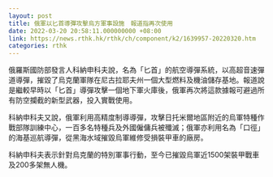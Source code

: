 ```yaml
---
layout: post
title: 俄軍以匕首導彈攻擊烏方軍事設施　報道指再次使用
date: 2022-03-20 20:58:11.000000000 +08:00
link: https://news.rthk.hk/rthk/ch/component/k2/1639957-20220320.htm
categories: rthk
---
```


俄羅斯國防部發言人科納申科夫說，名為「匕首」的航空導彈系統，以高超音速彈道導彈，摧毀了烏克蘭軍隊在尼古拉耶夫州一個大型燃料及機油儲存基地。報道說是繼較早時以「匕首」導彈攻擊一個地下軍火庫後，俄軍再次將這款據報可避過所有防空攔截的新型武器，投入實戰使用。

科納申科夫又說，俄軍利用高精度制導導彈，攻擊日托米爾地區附近的烏軍特種作戰部隊訓練中心，一百多名特種兵及外國僱傭兵被殲滅；俄軍亦利用名為「口徑」的海基巡航導彈，從黑海水域摧毀烏軍維修受損裝甲車的廠房。

科納申科夫表示針對烏克蘭的特別軍事行動，至今已摧毀烏軍近1500架裝甲戰車及200多架無人機。
